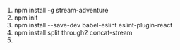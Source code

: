 1. npm install -g stream-adventure
2. npm init
3. npm install --save-dev babel-eslint eslint-plugin-react
4. npm install split through2 concat-stream
5.

